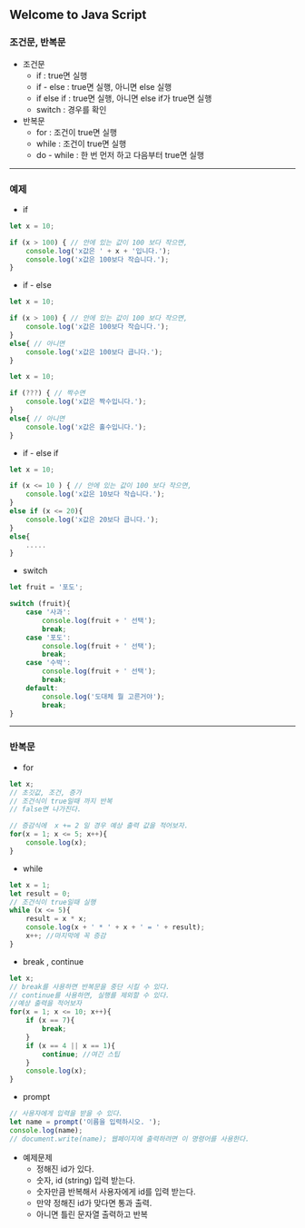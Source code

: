 ## Welcome to Java Script

### 조건문, 반복문

- 조건문
    - if : true면 실행
    - if - else : true면 실행, 아니면 else 실행
    - if else if : true면 실행, 아니면 else if가 true면 실행
    - switch : 경우를 확인
- 반복문
    - for : 조건이 true면 실행
    - while : 조건이 true면 실행
    - do - while : 한 번 먼저 하고 다음부터 true면 실행

---
### 예제
- if 
```js
let x = 10;

if (x > 100) { // 안에 있는 값이 100 보다 작으면,
    console.log('x값은 ' + x + '입니다.');
    console.log('x값은 100보다 작습니다.');
}
```

- if - else

```js
let x = 10;

if (x > 100) { // 안에 있는 값이 100 보다 작으면,
    console.log('x값은 100보다 작습니다.');
}
else{ // 아니면
    console.log('x값은 100보다 큽니다.');
}
```
```js
let x = 10;

if (???) { // 짝수면
    console.log('x값은 짝수입니다.');
}
else{ // 아니면
    console.log('x값은 홀수입니다.');
}
```

- if - else if

```js
let x = 10;

if (x <= 10 ) { // 안에 있는 값이 100 보다 작으면,
    console.log('x값은 10보다 작습니다.');
}
else if (x <= 20){
    console.log('x값은 20보다 큽니다.');
}
else{
    .....
}
```

- switch

```js
let fruit = '포도';

switch (fruit){
    case '사과':
        console.log(fruit + ' 선택');
        break;
    case '포도':
        console.log(fruit + ' 선택');
        break;
    case '수박':
        console.log(fruit + ' 선택');
        break;
    default:
        console.log('도대체 뭘 고른거야');
        break;
}
```

---
### 반복문

- for
```js
let x;
// 초깃값, 조건, 증가
// 조건식이 true일때 까지 반복
// false면 나가진다.

// 증감식에  x += 2 일 경우 예상 출력 값을 적어보자.
for(x = 1; x <= 5; x++){
    console.log(x);
}
```
- while
```js
let x = 1;
let result = 0;
// 조건식이 true일때 실행
while (x <= 5){
    result = x * x;
    console.log(x + ' * ' + x + ' = ' + result);
    x++; //마지막에 꼭 증감
}
```
- break , continue
```js
let x;
// break를 사용하면 반복문을 중단 시킬 수 있다.
// continue를 사용하면, 실행를 제외할 수 있다.
//예상 출력을 적어보자
for(x = 1; x <= 10; x++){
    if (x == 7){
        break;
    }
    if (x == 4 || x == 1){
        continue; //여긴 스팁
    }
    console.log(x);
}
```

- prompt

```js
// 사용자에게 입력을 받을 수 있다.
let name = prompt('이름을 입력하시오. ');
console.log(name);
// document.write(name); 웹페이지에 출력하려면 이 명령어를 사용한다.
```

- 예제문제
    - 정해진 id가 있다.
    - 숫자, id (string) 입력 받는다.
    - 숫자만큼 반복해서 사용자에게 id를 입력 받는다.
    - 만약 정해진 id가 맞다면 통과 출력.
    - 아니면 틀린 문자열 출력하고 반복